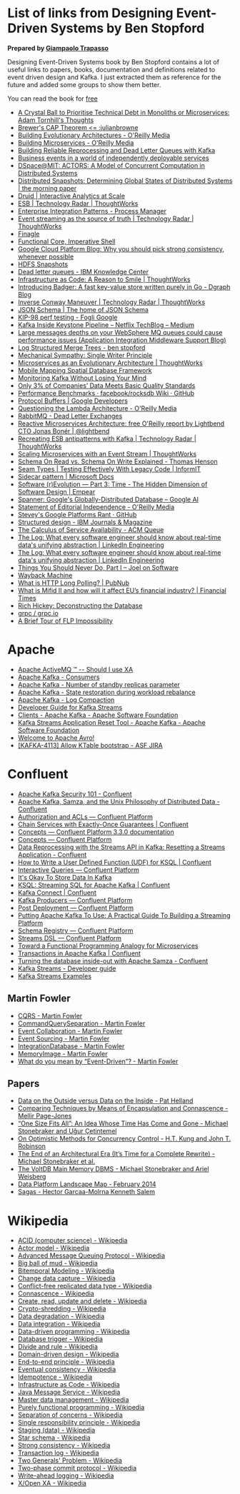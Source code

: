 # List of links from Designing Event-Driven Systems by Ben Stopford

**Prepared by [Giampaolo Trapasso](https://gist.github.com/giampaolotrapasso)**

Designing Event-Driven Systems book by Ben Stopford contains a lot of useful links to papers, books, documentation and definitions related to event driven design and Kafka. I just extracted them as reference for the future and added some groups to show them better.

You can read the book for [free](https://www.oreilly.com/programming/free/designing-event-driven-systems.csp?intcmp=il-prog-free-lp-awareness_new_site_microservices_events_and_upside_down_databases_top_cta)



* [A Crystal Ball to Prioritise Technical Debt in Monoliths or Microservices: Adam Tornhill's Thoughts](https://www.infoq.com/news/2017/04/tornhill-prioritise-tech-debt)
* [Brewer's CAP Theorem <= :julianbrowne](http://www.julianbrowne.com/article/brewers-cap-theorem)
* [Building Evolutionary Architectures - O'Reilly Media](http://shop.oreilly.com/product/0636920080237.do)
* [Building Microservices - O'Reilly Media](http://shop.oreilly.com/product/0636920033158.do)
* [Building Reliable Reprocessing and Dead Letter Queues with Kafka](https://eng.uber.com/reliable-reprocessing/)
* [Business events in a world of independently deployable services](https://medium.com/homeaway-tech-blog/business-events-in-a-world-of-independently-deployable-services-144daf6caa1a)
* [DSpace@MIT: ACTORS: A Model of Concurrent Computation in Distributed Systems](https://dspace.mit.edu/handle/1721.1/6952)
* [Distributed Snapshots: Determining Global States of Distributed Systems | the morning paper](https://blog.acolyer.org/2015/04/22/distributed-snapshots-determining-global-states-of-distributed-systems/)
* [Druid | Interactive Analytics at Scale](http://druid.io/)
* [ESB | Technology Radar | ThoughtWorks](https://www.thoughtworks.com/radar/tools/esb)
* [Enterprise Integration Patterns - Process Manager](https://www.enterpriseintegrationpatterns.com/patterns/messaging/ProcessManager.html)
* [Event streaming as the source of truth | Technology Radar | ThoughtWorks](https://www.thoughtworks.com/radar/techniques/event-streaming-as-the-source-of-truth)
* [Finagle](https://twitter.github.io/finagle/)
* [Functional Core, Imperative Shell](https://www.destroyallsoftware.com/screencasts/catalog/functional-core-imperative-shell)
* [Google Cloud Platform Blog: Why you should pick strong consistency, whenever possible](https://cloudplatform.googleblog.com/2018/01/why-you-should-pick-strong-consistency-whenever-possible.html)
* [HDFS Snapshots](http://bit.ly/2pHMKTz)
* [Dead letter queues - IBM Knowledge Center](https://www.ibm.com/support/knowledgecenter/SSFKSJ_7.1.0/com.ibm.mq.doc/ic10420_.htm)
* [Infrastructure as Code: A Reason to Smile | ThoughtWorks](https://www.thoughtworks.com/insights/blog/infrastructure-code-reason-smile)
* [Introducing Badger: A fast key-value store written purely in Go - Dgraph Blog](https://blog.dgraph.io/post/badger/)
* [Inverse Conway Maneuver | Technology Radar | ThoughtWorks](https://www.thoughtworks.com/radar/techniques/inverse-conway-maneuver)
* [JSON Schema | The home of JSON Schema](http://json-schema.org/)
* [KIP-98 perf testing - Fogli Google](https://docs.google.com/spreadsheets/d/1dHY6M7qCiX-NFvsgvaE0YoVdNq26uA8608XIh_DUpI4/edit#gid=61107630)
* [Kafka Inside Keystone Pipeline – Netflix TechBlog – Medium](https://medium.com/netflix-techblog/kafka-inside-keystone-pipeline-dd5aeabaf6bb)
* [Large messages depths on your WebSphere MQ queues could cause performance issues (Application Integration Middleware Support Blog)](https://www.ibm.com/developerworks/community/blogs/aimsupport/entry/large_messages_depths_on_mq_queues?lang=en)
* [Log Structured Merge Trees - ben stopford](http://www.benstopford.com/2015/02/14/log-structured-merge-trees/)
* [Mechanical Sympathy: Single Writer Principle](https://mechanical-sympathy.blogspot.com/2011/09/single-writer-principle.html)
* [Microservices as an Evolutionary Architecture | ThoughtWorks](https://www.thoughtworks.com/insights/blog/microservices-evolutionary-architecture)
* [Mobile Mapping Spatial Database Framework](https://www.slideshare.net/conormc/mobile-mapping-spatial-database-framework)
* [Monitoring Kafka Without Losing Your Mind](https://blog.newrelic.com/2017/12/12/new-relic-kafkapocalypse/)
* [Only 3% of Companies’ Data Meets Basic Quality Standards](https://hbr.org/2017/09/only-3-of-companies-data-meets-basic-quality-standards)
* [Performance Benchmarks · facebook/rocksdb Wiki · GitHub](https://github.com/facebook/rocksdb/wiki/performance-benchmarks#test-1-bulk-load-of-keys-in-random-order)
* [Protocol Buffers | Google Developers](https://developers.google.com/protocol-buffers/)
* [Questioning the Lambda Architecture - O'Reilly Media](https://www.oreilly.com/ideas/questioning-the-lambda-architecture)
* [RabbitMQ - Dead Letter Exchanges](https://www.rabbitmq.com/dlx.html)
* [Reactive Microservices Architecture: free O'Reilly report by Lightbend CTO Jonas Bonér | @lightbend](https://www.lightbend.com/blog/reactive-microservices-architecture-free-oreilly-report-by-lightbend-cto-jonas-boner)
* [Recreating ESB antipatterns with Kafka | Technology Radar | ThoughtWorks](https://www.thoughtworks.com/radar/techniques/recreating-esb-antipatterns-with-kafka)
* [Scaling Microservices with an Event Stream | ThoughtWorks](https://www.thoughtworks.com/insights/blog/scaling-microservices-event-stream)
* [Schema On Read vs. Schema On Write Explained - Thomas Henson](https://www.thomashenson.com/schema-read-vs-schema-write-explained/)
* [Seam Types | Testing Effectively With Legacy Code | InformIT](http://www.informit.com/articles/article.aspx?p=359417&seqNum=3)
* [Sidecar pattern | Microsoft Docs](https://docs.microsoft.com/en-us/azure/architecture/patterns/sidecar)
* [Software (r)Evolution — Part 3: Time - The Hidden Dimension of Software Design | Empear](https://www.empear.com/blog/software-revolution-part3/)
* [Spanner: Google's Globally-Distributed Database – Google AI](https://ai.google/)
* [Statement of Editorial Independence - O'Reilly Media](https://www.oreilly.com/about/editorial_independence.html)
* [Stevey's Google Platforms Rant · GitHub](https://gist.github.com/chitchcock/1281611)
* [Structured design - IBM Journals & Magazine](https://ieeexplore.ieee.org/document/5388187/)
* [The Calculus of Service Availability - ACM Queue](https://queue.acm.org/detail.cfm?id=3096459)
* [The Log: What every software engineer should know about real-time data's unifying abstraction | LinkedIn Engineering](https://engineering.linkedin.com/distributed-systems/log-what-every-software-engineer-should-know-about-real-time-datas-unifying#Unbundling)
* [The Log: What every software engineer should know about real-time data's unifying abstraction | LinkedIn Engineering](https://engineering.linkedin.com/distributed-systems/log-what-every-software-engineer-should-know-about-real-time-datas-unifying)
* [Things You Should Never Do, Part I – Joel on Software](https://www.joelonsoftware.com/2000/04/06/things-you-should-never-do-part-i/)
* [Wayback Machine](https://web.archive.org/web/20170510160254/http://esocc2016.eu/wp-content/uploads/2016/04/Leymann-Keynote-ESOCC-2016.pdf)
* [What is HTTP Long Polling? | PubNub](https://www.pubnub.com/blog/2014-12-01-http-long-polling/)
* [What is Mifid II and how will it affect EU’s financial industry? | Financial Times](https://www.ft.com/content/ae935520-96ff-11e7-b83c-9588e51488a0)
* [Rich Hickey: Deconstructing the Database](https://www.youtube.com/watch?v=Cym4TZwTCNU)
* [grpc / grpc.io](https://grpc.io/)
* [A Brief Tour of FLP Impossibility](http://www.the-paper-trail.org/blog/a-brief-tour-of-flp-impossibility/)

# Apache

* [Apache ActiveMQ ™ -- Should I use XA](http://activemq.apache.org/should-i-use-xa.html)
* [Apache Kafka - Consumers](https://kafka.apache.org/0110/documentation/#intro_consumers)
* [Apache Kafka - Number of standby replicas parameter](https://kafka.apache.org/10/documentation/streams/developer-guide/config-streams.html#num-standby-replicas)
* [Apache Kafka - State restoration during workload rebalance](https://kafka.apache.org/10/documentation/streams/developer-guide/running-app.html#state-restoration-during-workload-rebalance)
* [Apache Kafka - Log Compaction](https://kafka.apache.org/documentation.html#compaction)
* [Developer Guide for Kafka Streams](https://kafka.apache.org/documentation/streams/developer-guide/)
* [Clients - Apache Kafka - Apache Software Foundation](https://cwiki.apache.org/confluence/display/KAFKA/Clients)
* [Kafka Streams Application Reset Tool - Apache Kafka - Apache Software Foundation](https://cwiki.apache.org/confluence/display/KAFKA/Kafka+Streams+Application+Reset+Tool)
* [Welcome to Apache Avro!](https://avro.apache.org/)
* [[KAFKA-4113] Allow KTable bootstrap - ASF JIRA](https://issues.apache.org/jira/browse/KAFKA-4113)

# Confluent

* [Apache Kafka Security 101 - Confluent](https://www.confluent.io/blog/apache-kafka-security-authorization-authentication-encryption/)
* [Apache Kafka, Samza, and the Unix Philosophy of Distributed Data - Confluent](https://www.confluent.io/blog/apache-kafka-samza-and-the-unix-philosophy-of-distributed-data/)
* [Authorization and ACLs — Confluent Platform](https://docs.confluent.io/current/kafka/authorization.html)
* [Chain Services with Exactly-Once Guarantees | Confluent](https://www.confluent.io/blog/chain-services-exactly-guarantees/)
* [Concepts — Confluent Platform 3.3.0 documentation](https://docs.confluent.io/3.3.0/connect/concepts.html)
* [Concepts — Confluent Platform](https://docs.confluent.io/current/streams/concepts.html#windowing)
* [Data Reprocessing with the Streams API in Kafka: Resetting a Streams Application - Confluent](https://www.confluent.io/blog/data-reprocessing-with-kafka-streams-resetting-a-streams-application/)
* [How to Write a User Defined Function (UDF) for KSQL | Confluent](https://www.confluent.io/blog/write-user-defined-function-udf-ksql/)
* [Interactive Queries — Confluent Platform](https://docs.confluent.io/4.0.0/streams/developer-guide/interactive-queries.html)
* [It's Okay To Store Data In Kafka](https://www.confluent.io/blog/okay-store-data-apache-kafka/)
* [KSQL: Streaming SQL for Apache Kafka | Confluent](https://www.confluent.io/product/ksql/)
* [Kafka Connect | Confluent](https://www.confluent.io/product/connectors/)
* [Kafka Producers — Confluent Platform](https://docs.confluent.io/current/clients/producer.html)
* [Post Deployment — Confluent Platform](https://docs.confluent.io/current/kafka/post-deployment.html#quotas)
* [Putting Apache Kafka To Use: A Practical Guide To Building a Streaming Platform](https://www.confluent.io/blog/stream-data-platform-1/)
* [Schema Registry — Confluent Platform](https://docs.confluent.io/current/schema-registry/docs/index.html)
* [Streams DSL — Confluent Platform](https://docs.confluent.io/current/streams/developer-guide/dsl-api.html#streams-developer-guide-dsl-joins-co-partitioning)
* [Toward a Functional Programming Analogy for Microservices](https://www.confluent.io/blog/toward-functional-programming-analogy-microservices/)
* [Transactions in Apache Kafka | Confluent](https://www.confluent.io/blog/transactions-apache-kafka/)
* [Turning the database inside-out with Apache Samza - Confluent](https://www.confluent.io/blog/turning-the-database-inside-out-with-apache-samza/)
* [Kafka Streams - Developer guide](https://docs.confluent.io/current/streams/developer-guide.html)
* [Kafka Streams Examples](https://github.com/confluentinc/kafka-streams-examples/tree/4.0.0-post/src/main/java/io/confluent/examples/streams/microservices)

## Martin Fowler
* [CQRS  - Martin Fowler](https://martinfowler.com/bliki/CQRS.html)
* [CommandQuerySeparation - Martin Fowler](https://martinfowler.com/bliki/CommandQuerySeparation.html)
* [Event Collaboration  - Martin Fowler](https://martinfowler.com/eaaDev/EventCollaboration.html)
* [Event Sourcing - Martin Fowler](https://martinfowler.com/eaaDev/EventSourcing.html)
* [IntegrationDatabase - Martin Fowler](https://martinfowler.com/bliki/IntegrationDatabase.html)
* [MemoryImage - Martin Fowler](https://martinfowler.com/bliki/MemoryImage.html)
* [What do you mean by “Event-Driven”? - Martin Fowler](https://martinfowler.com/articles/201701-event-driven.html)

## Papers
* [Data on the Outside versus Data on the Inside - Pat Helland](http://bit.ly/2DWuVFm)
* [Comparing Techniques by
Means of Encapsulation and
Connascence - Mellir Page-Jones](http://wiki.cfcl.com/pub/Projects/Connascence/Resources/p147-page-jones.pdf)
* [“One Size Fits All”: An Idea Whose Time Has Come and Gone - Michael Stonebraker and Uğur Çetintemel](http://cs.brown.edu/~ugur/fits_all.pdf)
* [On Optimistic Methods for Concurrency
Control - H.T. Kung and John T. Robinson](http://bit.ly/2Gbdkzt)
* [The End of an Architectural Era
(It’s Time for a Complete Rewrite) - Michael Stonebraker et al.](http://bit.ly/deds-end-of-an-era)
* [The VoltDB Main Memory DBMS - Michael Stonebraker and Ariel Weisberg](http://bit.ly/deds-volt)
* [Data Platform Landscape Map - February 2014](http://bit.ly/2GdLoHg)
* [Sagas - Hector Garcaa-Molrna
Kenneth Salem ](http://bit.ly/2veo1bW)

# Wikipedia

* [ACID (computer science) - Wikipedia](https://en.wikipedia.org/wiki/ACID)
* [Actor model - Wikipedia](https://en.wikipedia.org/wiki/Actor_model)
* [Advanced Message Queuing Protocol - Wikipedia](https://en.wikipedia.org/wiki/Advanced_Message_Queuing_Protocol)
* [Big ball of mud - Wikipedia](https://en.wikipedia.org/wiki/Big_ball_of_mud)
* [Bitemporal Modeling - Wikipedia](https://en.wikipedia.org/wiki/Bitemporal_Modeling)
* [Change data capture - Wikipedia](https://en.wikipedia.org/wiki/Change_data_capture)
* [Conflict-free replicated data type - Wikipedia](https://en.wikipedia.org/wiki/Conflict-free_replicated_data_type)
* [Connascence - Wikipedia](https://en.wikipedia.org/wiki/Connascence)
* [Create, read, update and delete - Wikipedia](https://en.wikipedia.org/wiki/Create,_read,_update_and_delete)
* [Crypto-shredding - Wikipedia](https://en.wikipedia.org/wiki/Crypto-shredding)
* [Data degradation - Wikipedia](https://en.wikipedia.org/wiki/Data_degradation)
* [Data integration - Wikipedia](https://en.wikipedia.org/wiki/Data_integration)
* [Data-driven programming - Wikipedia](https://en.wikipedia.org/wiki/Data-driven_programming)
* [Database trigger - Wikipedia](https://en.wikipedia.org/wiki/Database_trigger#Row_and_statement_level_triggers)
* [Divide and rule - Wikipedia](https://en.wikipedia.org/wiki/Divide_and_rule)
* [Domain-driven design - Wikipedia](https://en.wikipedia.org/wiki/Domain-driven_design)
* [End-to-end principle - Wikipedia](https://en.wikipedia.org/wiki/End-to-end_principle)
* [Eventual consistency - Wikipedia](https://en.wikipedia.org/wiki/Eventual_consistency)
* [Idempotence - Wikipedia](https://en.wikipedia.org/wiki/Idempotence)
* [Infrastructure as Code - Wikipedia](https://en.wikipedia.org/wiki/Infrastructure_as_Code)
* [Java Message Service - Wikipedia](https://en.wikipedia.org/wiki/Java_Message_Service)
* [Master data management - Wikipedia](https://en.wikipedia.org/wiki/Master_data_management)
* [Purely functional programming - Wikipedia](https://en.wikipedia.org/wiki/Purely_functional_programming)
* [Separation of concerns - Wikipedia](https://en.wikipedia.org/wiki/Separation_of_concerns)
* [Single responsibility principle - Wikipedia](https://en.wikipedia.org/wiki/Single_responsibility_principle)
* [Staging (data) - Wikipedia](https://en.wikipedia.org/wiki/Staging_(data))
* [Star schema - Wikipedia](https://en.wikipedia.org/wiki/Star_schema)
* [Strong consistency - Wikipedia](https://en.wikipedia.org/wiki/Strong_consistency)
* [Transaction log - Wikipedia](https://en.wikipedia.org/wiki/Transaction_log)
* [Two Generals' Problem - Wikipedia](https://en.wikipedia.org/wiki/Two_Generals'_Problem)
* [Two-phase commit protocol - Wikipedia](https://en.wikipedia.org/wiki/Two-phase_commit_protocol)
* [Write-ahead logging - Wikipedia](https://en.wikipedia.org/wiki/Write-ahead_logging)
* [X/Open XA - Wikipedia](https://en.wikipedia.org/wiki/X/Open_XA)
